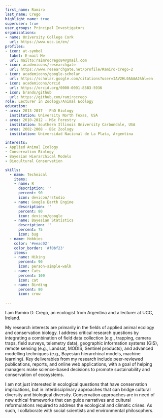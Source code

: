 ```yaml
---
first_name: Ramiro
last_name: Crego
highlight_name: true
superuser: true
user_groups: Principal Investigators
organizations:
- name: University College Cork
  url: https://www.ucc.ie/en/
profiles:
- icon: at-symbol
  label: E-mail Me
  url: mailto:raimrocrego84@gmail.com
- icon: academicons/researchgate
  url: https://www.researchgate.net/profile/Ramiro-Crego-2
- icon: academicons/google-scholar
  url: https://scholar.google.com/citations?user=IAV2HL0AAAAJ&hl=en
- icon: academicons/orcid
  url: https://orcid.org/0000-0001-8583-5936
- icon: brands/github
  url: https://github.com/ramirocrego
role: Lecturer in Zoology/Animal Ecology
education:
- area: 2013-2017 - PhD Biology
  institution: University North Texas, USA
- area: 2010-2012 - MSc Forestry
  institution: Southern Illinois University Carbondale, USA
- area: 2002-2008 - BSc Zoology
  institution: Universidad Nacional de La Plata, Argentina

interests:
- Applied Animal Ecology
- Conservation Biology
- Bayesian Hierarchical Models
- Biocultural Conservation

skills:
  - name: Technical
    items:
    - name: R
      description: ''
      percent: 90
      icon: devicon/rstudio
    - name: Google Earth Engine
      description: ''
      percent: 80
      icon: devicon/google
    - name: Bayesian Statistics
      description: ''
      percent: 75
      icon: bug
  - name: Hobbies
    color: '#eeac02'
    color_border: '#f0bf23'
    items:
    - name: Hiking
      percent: 90
      icon: person-simple-walk
    - name: Cats
      percent: 100
      icon: cat
    - name: Birding
      percent: 80
      icon: crow
      
---
```


I am Ramiro D. Crego, an ecologist from Argentina and a lecturer at UCC, Ireland. 

My research interests are primarily in the fields of applied animal ecology and conservation biology. I address critical research questions by integrating a combination of field data collection (e.g., trapping, camera traps, field surveys, telemetry data), geographic information systems (GIS), remote sensing (e.g., Landsat, MODIS, Sentinel products), and advanced modelling techniques (e.g., Bayesian hierarchical models, machine learning). Key deliverables from my research include peer-reviewed publications, reports, and online web applications, with a goal of helping managers make science-based decisions to promote sustainability and conservation of ecosystems. 

I am not just interested in ecological questions that have conservation implications, but in interdisciplinary approaches that can bridge cultural diversity and biological diversity. Conservation approaches are in need of new ethical frameworks that can guide narratives and cultural reformulations required to address the ecological and climatic crises. As such, I collaborate with social scientists and environmental philosophers. 
